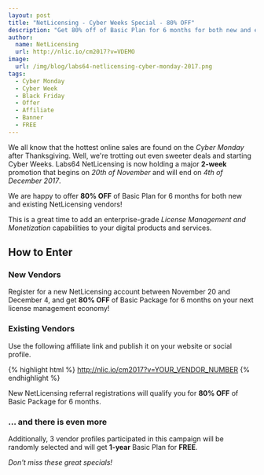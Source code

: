 ```yaml
---
layout: post
title: "NetLicensing - Cyber Weeks Special - 80% OFF"
description: "Get 80% off of Basic Plan for 6 months for both new and existing NetLicensing vendors!"
author:
  name: NetLicensing
  url: http://nlic.io/cm2017?v=VDEMO
image:
  url: /img/blog/labs64-netlicensing-cyber-monday-2017.png
tags:
  - Cyber Monday
  - Cyber Week
  - Black Friday
  - Offer
  - Affiliate
  - Banner
  - FREE
---
```


We all know that the hottest online sales are found on the *Cyber Monday* after Thanksgiving. Well, we're trotting out even sweeter deals and starting Cyber Weeks.
Labs64 NetLicensing is now holding a major **2-week** promotion that begins on *20th of November* and will end on *4th of December 2017*.

We are happy to offer **80% OFF** of Basic Plan for 6 months for both new and existing NetLicensing vendors!

This is a great time to add an enterprise-grade *License Management and Monetization* capabilities to your digital products and services.

## How to Enter

### New Vendors

Register for a new NetLicensing account between November 20 and December 4, and get **80% OFF** of Basic Package for 6 months on your next license management economy!

### Existing Vendors

Use the following affiliate link and publish it on your website or social profile.

{% highlight html %}
http://nlic.io/cm2017?v=YOUR_VENDOR_NUMBER
{% endhighlight %}

New NetLicensing referral registrations will qualify you for **80% OFF** of Basic Package for 6 months.

### ... and there is even more

Additionally, 3 vendor profiles participated in this campaign will be randomly selected and will get **1-year** Basic Plan for **FREE**.


*Don't miss these great specials!*
